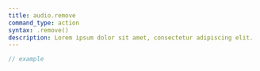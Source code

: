```yaml
---
title: audio.remove
command_type: action
syntax: .remove()
description: Lorem ipsum dolor sit amet, consectetur adipiscing elit.
---
```


```javascript
// example
```